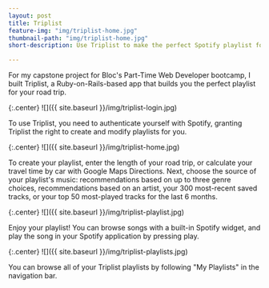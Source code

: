 ```yaml
---
layout: post
title: Triplist
feature-img: "img/triplist-home.jpg"
thumbnail-path: "img/triplist-home.jpg"
short-description: Use Triplist to make the perfect Spotify playlist for your roadtrip.

---
```


For my capstone project for Bloc's Part-Time Web Developer bootcamp, I built Triplist, a Ruby-on-Rails-based app that builds you the perfect playlist for your road trip.

{:.center}
![]({{ site.baseurl }}/img/triplist-login.jpg)

To use Triplist, you need to authenticate yourself with Spotify, granting Triplist the right to create and modify playlists for you.

{:.center}
![]({{ site.baseurl }}/img/triplist-home.jpg)

To create your playlist, enter the length of your road trip, or calculate your travel time by car with Google Maps Directions. Next, choose the source of your playlist's music: recommendations based on up to three genre choices, recommendations based on an artist, your 300 most-recent saved tracks, or your top 50 most-played tracks for the last 6 months.

{:.center}
![]({{ site.baseurl }}/img/triplist-playlist.jpg)

Enjoy your playlist! You can browse songs with a built-in Spotify widget, and play the song in your Spotify application by pressing play.

{:.center}
![]({{ site.baseurl }}/img/triplist-playlists.jpg)

You can browse all of your Triplist playlists by following "My Playlists" in the navigation bar.
